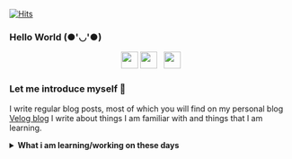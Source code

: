 <span align=center>[![Hits](https://hits.seeyoufarm.com/api/count/incr/badge.svg?url=https%3A%2F%2Fgithub.com%2FDevJayden%2Fhit-counter)](https://hits.seeyoufarm.com)<span>

### Hello World (●'◡'●) 

<p align='center'>
<a href="https://velog.io/@jayden"><img height="30" src="https://user-images.githubusercontent.com/51406753/89021271-356c5c00-d35b-11ea-9262-4fe352600429.png"></a>
<a href="https://www.instagram.com/jayden_developer/?hl=ko"><img height="30" src="https://github.com/singhkshitij/singhkshitij/blob/master/instagram.png?raw=true"></a>&nbsp;&nbsp;
<a href="mailto:jayden@gmail.com"><img height="30" src="https://github.com/singhkshitij/singhkshitij/blob/master/mail.png?raw=true"></a>
</p>
  
### Let me introduce myself 🤟 
I write regular blog posts, most of which you will find on my personal blog [Velog blog](https://velog.io/@jayden)
I write about things I am familiar with and things that I am learning. 

<details>
 <summary><strong>What i am learning/working on these days</strong></summary>
   - JavaScript <br/>
   - TypeScript <br/>
   - React <br/>
   - Node.js & Express <br/>
</details>
